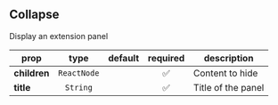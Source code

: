 ## Collapse

Display an extension panel

prop | type | default | required | description
---- | :----: | :-------: | :--------: | -----------
**children** | `ReactNode` |  | :white_check_mark: | Content to hide
**title** | `String` |  | :white_check_mark: | Title of the panel

